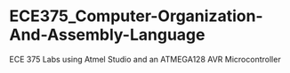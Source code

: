 # ECE375_Computer-Organization-And-Assembly-Language
ECE 375 Labs using Atmel Studio and an ATMEGA128 AVR Microcontroller
